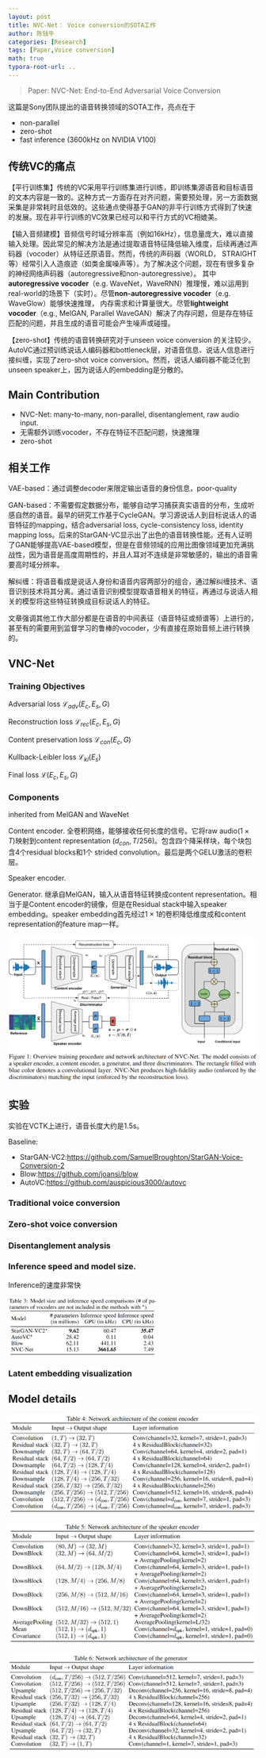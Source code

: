 ```yaml
---
layout: post
title: NVC-Net： Voice conversion的SOTA工作
author: 陈钱牛
categories: [Research]
tags: [Paper,Voice conversion]
math: true
typora-root-url: ..
---
```


> Paper: NVC-Net: End-to-End Adversarial Voice Conversion

这篇是Sony团队提出的语音转换领域的SOTA工作，亮点在于

- non-parallel
- zero-shot
- fast inference (3600kHz on NVIDIA V100)

## 传统VC的痛点

【平行训练集】传统的VC采用平行训练集进行训练，即训练集源语音和目标语音的文本内容是一致的。这种方式一方面存在对齐问题，需要预处理，另一方面数据采集是非常耗时且低效的。这些通点使得基于GAN的非平行训练方式得到了快速的发展。现在非平行训练的VC效果已经可以和平行方式的VC相媲美。

【输入音频建模】音频信号时域分辨率高（例如16kHz），信息量庞大，难以直接输入处理。因此常见的解决方法是通过提取语音特征降低输入维度，后续再通过声码器（vocoder）从特征还原语音。然而，传统的声码器（WORLD， STRAIGHT等）经常引入人造痕迹（如类金属噪声等）。为了解决这个问题，现在有很多复杂的神经网络声码器（autoregressive和non-autoregressive）。
其中**autoregressive vocoder**（e.g. WaveNet，WaveRNN）推理慢，难以运用到real-world的场景下（实时）。尽管**non-autoregressive vocoder**（e.g. WaveGlow）能够快速推理， 内存需求和计算量很大。尽管**lightweight vocoder**（e.g., MelGAN, Parallel WaveGAN）解决了内存问题，但是存在特征匹配的问题，并且生成的语音可能会产生噪声或碰撞。

【zero-shot】传统的语音转换研究对于unseen voice conversion 的关注较少。AutoVC通过预训练说话人编码器和bottleneck层，对语音信息、说话人信息进行接纠缠，实现了zero-shot voice conversion。然而，说话人编码器不能泛化到unseen speaker上，因为说话人的embedding是分散的。

## Main Contribution

- NVC-Net: many-to-many, non-parallel, disentanglement, raw audio input.
- 无需额外训练vocoder，不存在特征不匹配问题，快速推理
- zero-shot

## 相关工作

VAE-based：通过调整decoder来限定输出语音的身份信息，poor-quality

GAN-based：不需要假定数据分布，能够自动学习捕获真实语音的分布，生成听感自然的语音。最早的研究工作基于CycleGAN。学习源说话人到目标说话人的语音特征的mapping，结合adversarial loss, cycle-consistency loss, identity mapping loss。后来的StarGAN-VC显示出了出色的语音转换性能。还有人证明了GAN能够提高VAE-based模型，但是在音频领域的应用比图像领域更加充满挑战性，因为语音是高度周期性的，并且人耳对不连续是非常敏感的，输出的语音需要高时域分辨率。

解纠缠：将语音看成是说话人身份和语音内容两部分的组合，通过解纠缠技术、语音识别技术将其分离。通过语音识别模型提取语音相关的特征，再通过与说话人相关的模型将这些特征转换成目标说话人的特征。

文章强调其他工作大部分都是在语音的中间表征（语音特征或频谱等）上进行的，甚至有的需要用到监督学习的鲁棒的vocoder，少有直接在原始音频上进行转换的。

## VNC-Net

### Training Objectives

Adversarial loss $\mathcal{L}_{adv}(E_c,E_s,G)$

Reconstruction loss $\mathcal{L}_{rec}(E_c,E_s,G)$

Content preservation loss $\mathcal{L}_{con}(E_c,G)$

Kullback-Leibler loss $\mathcal{L}_{kl}(E_s)$

Final loss $\mathcal{L}(E_c,E_s,G)$

### Components

inherited from MelGAN and WaveNet

Content encoder. 全卷积网络，能够接收任何长度的信号。它将raw audio$(1\times T)$映射到content representation $(d_{con},T/256)$。包含四个降采样块，每个块包含4个residual blocks和1个 strided convolution。最后是两个GELU激活的卷积层。

Speaker encoder. 

Generator. 继承自MelGAN，输入从语音特征转换成content representation。相当于是Content encoder的镜像，但是在Residual stack中输入speaker embedding。speaker embedding首先经过$1\times1$的卷积降低维度成和content representation的feature map一样。

![image-20220531150144650](/assets/images/posts/2022-05-31-NVC-Net/image-20220531150144650.png)

## 实验

实验在VCTK上进行，语音长度大约是1.5s。

Baseline:

- StarGAN-VC2:https://github.com/SamuelBroughton/StarGAN-Voice-Conversion-2
- Blow:https://github.com/joansj/blow
- AutoVC:https://github.com/auspicious3000/autovc

### Traditional voice conversion

### Zero-shot voice conversion

### Disentanglement analysis

### Inference speed and model size.

Inference的速度非常快

<img src="/assets/images/posts/2022-05-31-NVC-Net/image-20220531154131793.png" width="60%">

### Latent embedding visualization



## Model details

![image-20220531150757387](/assets/images/posts/2022-05-31-NVC-Net/image-20220531150757387.png)

![image-20220531150804073](/assets/images/posts/2022-05-31-NVC-Net/image-20220531150804073.png)

![image-20220531150809731](/assets/images/posts/2022-05-31-NVC-Net/image-20220531150809731.png)
